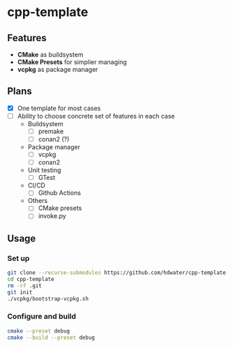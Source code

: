 # cpp-template

## Features
- **CMake** as buildsystem
- **CMake Presets** for simplier managing
- **vcpkg** as package manager

## Plans
- [x] One template for most cases
- [ ] Ability to choose concrete set of features in each case
    - Buildsystem
        - [ ] premake
        - [ ] conan2 (?)
    - Package manager
        - [ ] vcpkg
        - [ ] conan2
    - Unit testing
        - [ ] GTest
    -  CI/CD
        - [ ] Github Actions
    - Others
        - [ ] CMake presets
        - [ ] invoke.py

## Usage

### Set up

```sh
git clone --recurse-submodules https://github.com/hdwater/cpp-template.git
cd cpp-template
rm -rf .git
git init
./vcpkg/bootstrap-vcpkg.sh
```

### Configure and build

```sh
cmake --preset debug
cmake --build --preset debug
```
